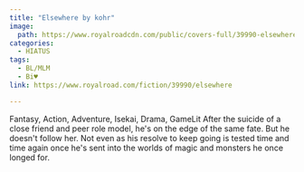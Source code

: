 ```yaml
---
title: "Elsewhere by kohr"
image:
  path: https://www.royalroadcdn.com/public/covers-full/39990-elsewhere.jpg
categories:
  - HIATUS
tags:
  - BL/MLM
  - Bi♥
link: https://www.royalroad.com/fiction/39990/elsewhere

---
```

Fantasy, Action, Adventure, Isekai, Drama, GameLit
After the suicide of a close friend and peer role model, he's on the edge of the same fate. But he doesn't follow her. Not even as his resolve to keep going is tested time and time again once he's sent into the worlds of magic and monsters he once longed for.